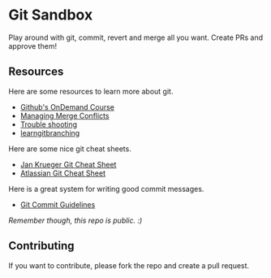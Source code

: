 # Git Sandbox

Play around with git, commit, revert and merge all you want. Create PRs and approve them!

## Resources

Here are some resources to learn more about git.

- [Github's OnDemand Course](https://services.github.com/on-demand/intro-to-github/)
- [Managing Merge Conflicts](https://services.github.com/on-demand/merge-conflicts/)
- [Trouble shooting](https://services.github.com/on-demand/git-trouble/)
- [learngitbranching](https://learngitbranching.js.org/)

Here are some nice git cheat sheets.

- [Jan Krueger Git Cheat Sheet](https://jan-krueger.net/wordpress/wp-content/uploads/2007/09/git-cheat-sheet.pdf)
- [Atlassian Git Cheat Sheet](https://www.atlassian.com/git/tutorials/atlassian-git-cheatsheet)

Here is a great system for writing good commit messages.

- [Git Commit Guidelines](https://github.com/angular/angular.js/blob/master/DEVELOPERS.md#commits)

_Remember though, this repo is public. :)_

## Contributing

If you want to contribute, please fork the repo and create a pull request.
